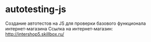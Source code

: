 # autotesting-js
Создание автотестов на JS для проверки базового функционала интернет-магазина
Ссылка на интернет-магазин: http://intershop5.skillbox.ru/
